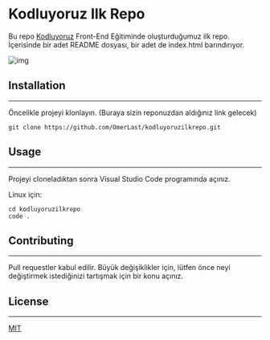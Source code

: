 # **Kodluyoruz Ilk Repo**

Bu repo [Kodluyoruz](http://kodluyoruz.org) Front-End Eğitiminde oluşturduğumuz ilk repo. İçerisinde bir adet README dosyası, bir adet de index.html barındırıyor.

![img](https://imgyukle.com/f/2022/04/14/RQbhzo.jpg)

## **Installation**
----
Öncelikle projeyi klonlayın. (Buraya sizin reponuzdan aldığınız link gelecek)

```
git clone https://github.com/OmerLast/kodluyoruzilkrepo.git
```

## **Usage**
---
Projeyi cloneladıktan sonra Visual Studio Code programında açınız.

Linux için:
```
cd kodluyoruzilkrepo
code .
```

## **Contributing**
---
Pull requestler kabul edilir. Büyük değişiklikler için, lütfen önce neyi değiştirmek istediğinizi tartışmak için bir konu açınız.

## **License**
---
[MIT](https://github.com/OmerLast/kodluyoruzilkrepo/blob/cc083c7da897de1a76ea7cd85f23a5e52504d9aa/LICENSE)




